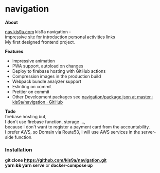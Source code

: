 # navigation

**About**

[nav.kis9a.com](https://nav.kis9a.com/)
kis9a navigation -  
impressive site for introduction personal activities links  
My first designed frontend project.

**Features**

- Impressive animation
- PWA support, autoload on changes
- Deploy to firebase hosting with GitHub actions
- Compression images in the production build
- Webpack bundle analyzer support
- Eslinting on commit
- Prettier on commit
- Other Development packages see [navigation/package.json at master · kis9a/navigation · GitHub](https://github.com/kis9a/navigation/blob/master/package.json)

**Todo**  
firebase hosting but,  
 I don't use firebase function, storage ...,  
 because I don't want to register a payment card from the accountability.  
 I prefer AWS, so Domain via Route53, I will use AWS services in the server-side function.

### Installation

**git clone https://github.com/kis9a/navigation.git**  
**yarn && yarn serve** or **docker-compose up**
